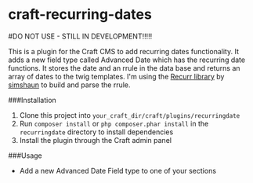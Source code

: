 craft-recurring-dates
=====================

#DO NOT USE - STILL IN DEVELOPMENT!!!!!

This is a plugin for the Craft CMS to add recurring dates functionality. It adds a new field type called Advanced Date which has the recurring date functions. It stores the date and an rrule in the data base and returns an array of dates to the twig templates. I'm using the [Recurr library](https://github.com/simshaun/recurr) by [simshaun](https://github.com/simshaun) to build and parse the rrule.

###Installation

1. Clone this project into `your_craft_dir/craft/plugins/recurringdate`
2. Run `composer install` or `php composer.phar install` in the `recurringdate` directory to install dependencies
3. Install the plugin through the Craft admin panel

###Usage

* Add a new Advanced Date Field type to one of your sections 
